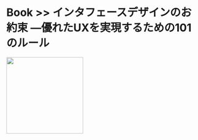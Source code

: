 # Book >> インタフェースデザインのお約束 ―優れたUXを実現するための101のルール

<img src="https://images-na.ssl-images-amazon.com/images/I/41T8kBOmYaL._SX351_BO1,204,203,200_.jpg" style="width: 200px"/>